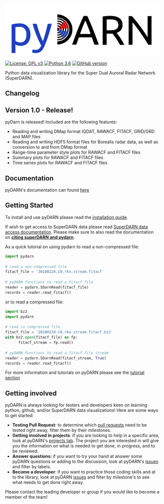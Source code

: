 ![pydarn](docs/imgs/pydarn_logo.png)

[![License: GPL v3](https://img.shields.io/badge/License-GPLv3-blue.svg)](https://www.gnu.org/licenses/gpl-3.0) [![Python 3.6](https://img.shields.io/badge/python-3.6-blue.svg)](https://www.python.org/downloads/release/python-360/) [![GitHub version](https://badge.fury.io/gh/boennemann%2Fbadges.svg)](http://badge.fury.io/gh/boennemann%2Fbadges)

Python data visualization library for the Super Dual Auroral Radar Network (SuperDARN).

## Changelog

## Version 1.0 - Release!

pyDarn is released! Included are the following features:
- Reading and writing DMap format IQDAT, RAWACF, FITACF, GRID/GRD and MAP files
- Reading and writing HDF5 format files for Borealis radar data, as well as conversion to and from DMap format
- Range-time parameter style plots for RAWACF and FITACF files
- Summary plots for RAWACF and FITACF files
- Time series plots for RAWACF and FITACF files

## Documentation

pyDARN's documentation can found [here](https://pydarn.readthedocs.io/en/latest)

## Getting Started

To install and use pyDARN please read the [installation guide](https://pydarn.readthedocs.io/en/latest/user/install/).

If wish to get access to SuperDARN data please read [SuperDARN data access documentation](https://pydarn.readthedocs.io/en/latest/user/superdarn_data/).
Please make sure to also read the documentation on [**citing superDARN and pydarn**](https://pydarn.readthedocs.io/en/latest/user/citing/). 

As a quick tutorial on using pydarn to read a non-compressed file: 
```python
import pydarn 

# read a non-compressed file
fitacf_file = '20180220.C0.rkn.stream.fitacf'

# pyDARN functions to read a fitacf file
reader = pydarn.SDarnRead(fitacf_file)
records = reader.read_fitacf()
```

or to read a compressed file:
``` python
import bz2
import pydarn 

# read in compressed file
fitacf_file = '20180220.C0.rkn.stream.fitacf.bz2'
with bz2.open(fitacf_file) as fp: 
      fitacf_stream = fp.read()

# pyDARN functions to read a fitacf file stream
reader = pydarn.SDarnRead(fitacf_stream, True)
records = reader.read_fitacf()
```

For more information and tutorials on pyDARN please see the [tutorial section](https://pydarn.readthedocs.io/en/latest/)

## Getting involved

pyDARN is always looking for testers and developers keen on learning python, github, and/or SuperDARN data visualizations! 
Here are some ways to get started: 

  - **Testing Pull Request**: to determine which [pull requests](https://github.com/SuperDARN/pydarn/pulls) need to be tested right away, filter them by their milestones.
  - **Getting involved in projects**: if you are looking to help in a specific area, look at pyDARN's [projects tab](https://github.com/SuperDARN/pydarn/projects). The project you are interested in will give you the information on what is needed to get done, in progress, and to be reviewed. 
  - **Answer questions**: if you want to try your hand at answer some pyDARN questions or adding to the discussion, look at pyDARN's [issues](https://github.com/SuperDARN/pydarn/issues) and filter by labels.
  - **Become a developer**: if you want to practice those coding skills and at to the library, look at pyDARN [issues](https://github.com/SuperDARN/pydarn/issues) and filter by milestone's to see what needs to get done right away. 

Please contact the leading developer or group if you would like to become a member of the team!
